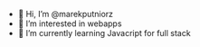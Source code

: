 - 👋 Hi, I’m @marekputniorz
- 👀 I’m interested in webapps
- 🌱 I’m currently learning Javacript for full stack 

<!---
marekputniorz/marekputniorz is a ✨ special ✨ repository because its `README.md` (this file) appears on your GitHub profile.
You can click the Preview link to take a look at your changes.
--->
